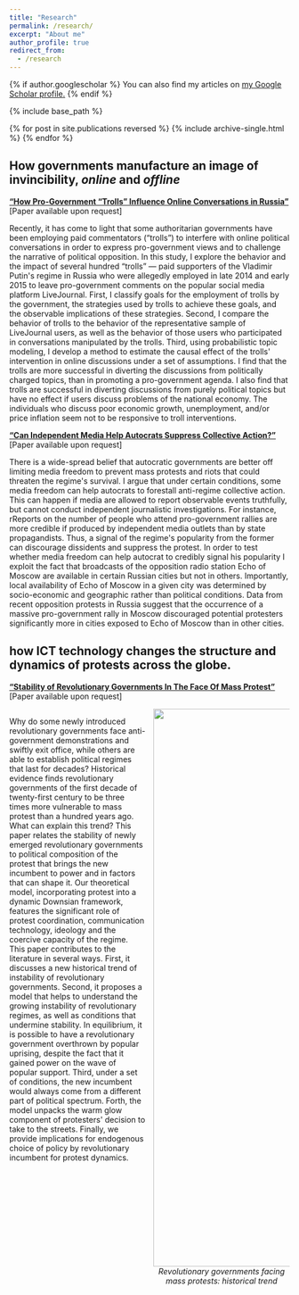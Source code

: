 ```yaml
---
title: "Research"
permalink: /research/
excerpt: "About me"
author_profile: true
redirect_from: 
  - /research
---
```


{% if author.googlescholar %}
  You can also find my articles on <u><a href="{{author.googlescholar}}">my Google Scholar profile</a>.</u>
{% endif %}

{% include base_path %}

{% for post in site.publications reversed %}
  {% include archive-single.html %}
{% endfor %}

<style>
  .col2 {
    columns: 2 200px;         /* number of columns and width in pixels*/
    -webkit-columns: 2 200px; /* chrome, safari */
    -moz-columns: 2 200px;    /* firefox */
  }
  .col3 {
    columns: 3 100px;
    -webkit-columns: 3 100px;
    -moz-columns: 3 100px;
  }
</style>

## How governments manufacture an image of invincibility, *online* and *offline* 


[**“How Pro-Government “Trolls” Influence Online Conversations in Russia”**](#works) [Paper available upon request]


Recently, it has come to light that some authoritarian governments have been employing paid commentators (“trolls”) to interfere with online political conversations in order to express pro-government views and to challenge the narrative of political opposition. In this study, I explore the behavior and the impact of several hundred “trolls” — paid supporters of the Vladimir Putin's regime in Russia who were allegedly employed in late 2014 and early 2015 to leave pro-government comments on the popular social media platform LiveJournal. First, I classify goals for the employment of trolls by the government, the strategies used by trolls to achieve these goals, and the observable implications of these strategies. Second, I compare the behavior of trolls to the behavior of the representative sample of LiveJournal users, as well as the behavior of those users who participated in conversations manipulated  by the trolls. Third, using probabilistic topic modeling, I develop a method to estimate the causal effect of the trolls' intervention in online discussions under a set of assumptions. I find that the trolls are more successful in diverting the discussions from politically charged topics, than in promoting a pro-government agenda. I also find that trolls are successful in diverting discussions from purely political topics but have no effect if users discuss problems of the national economy. The individuals who discuss poor economic growth, unemployment, and/or price inflation seem not to be responsive to troll interventions.



[**“Can Independent Media Help Autocrats Suppress Collective Action?”**](#works) [Paper available upon request]



There is a wide-spread belief that autocratic governments are better off limiting media freedom to prevent mass protests and riots that could threaten the regime's survival. I argue that under certain conditions, some media freedom can help autocrats to forestall anti-regime collective action. This can happen if media are allowed to report observable events truthfully, but cannot conduct independent journalistic investigations. For instance, rReports on the number of people who attend pro-government rallies are more credible if produced by independent media outlets than by state propagandists. Thus, a signal of the regime's popularity from the former can discourage dissidents and suppress the protest. In order to test whether media freedom can help autocrat to credibly signal his popularity I exploit the fact that broadcasts of the opposition radio station Echo of Moscow are available in certain Russian cities but not in others. Importantly, local availability of Echo of Moscow in a given city was determined by socio-economic and geographic rather than political conditions. Data from recent opposition protests in Russia suggest that the occurrence of a massive pro-government rally in Moscow discouraged potential protesters significantly more in cities exposed to Echo of Moscow than in other cities.

## how ICT technology changes the structure and dynamics of protests across the globe. 


[**“Stability of Revolutionary Governments In The Face Of Mass Protest”**](#works) [Paper available upon request]

<div class="col2">

Why do some newly introduced revolutionary governments face anti-government demonstrations and swiftly exit office, while others are able to establish political regimes that last for decades? Historical evidence finds revolutionary governments of the first decade of twenty-first century to be three times more vulnerable to mass protest than a hundred years ago. What can explain this trend? This paper relates the stability of newly emerged revolutionary governments to political composition of the protest that brings the new incumbent to power and in factors that can shape it. Our theoretical model, incorporating protest into a dynamic Downsian framework, features the significant role of protest coordination, communication technology, ideology and the coercive capacity of the regime. This paper contributes to the literature in several ways. First, it discusses a new historical trend of instability of revolutionary governments. Second, it proposes a model that helps to understand the growing instability of revolutionary regimes, as well as conditions that undermine stability. In equilibrium, it is possible to have a revolutionary government overthrown by popular uprising, despite the fact that it gained power on the wave of popular support. Third, under a set of conditions, the new incumbent would always come from a different part of political spectrum. Forth, the model unpacks the warm glow component of protesters' decision to take to the streets. Finally, we provide implications for endogenous choice of policy by revolutionary incumbent for protest dynamics.

<p style="page-break-after: always;">&nbsp;</p>
<p style="page-break-before: always;">&nbsp;</p>
<center>

<img src="https://AntonSobolev.github.io/files/a-all-trends.png" height="1000">
<figcaption><i>Revolutionary governments facing mass protests: historical trend</i></figcaption>
 </center>

</div>


